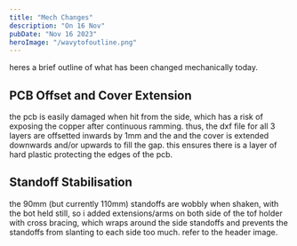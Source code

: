 ```yaml
---
title: "Mech Changes"
description: "On 16 Nov"
pubDate: "Nov 16 2023"
heroImage: "/wavytofoutline.png"
---
```


heres a brief outline of what has been changed mechanically today.

## PCB Offset and Cover Extension

the pcb is easily damaged when hit from the side, which has a risk of exposing the copper after continuous ramming. thus, the dxf file for all 3 layers are offsetted inwards by 1mm and the and the cover is extended downwards and/or upwards to fill the gap. this ensures there is a layer of hard plastic protecting the edges of the pcb. 

## Standoff Stabilisation

the 90mm (but currently 110mm) standoffs are wobbly when shaken, with the bot held still, so i added extensions/arms on both side of the tof holder with cross bracing, which wraps around the side standoffs and prevents the standoffs from slanting to each side too much. refer to the header image. 